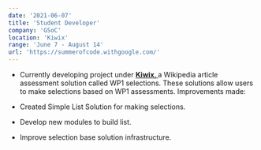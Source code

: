 ```yaml
---
date: '2021-06-07'
title: 'Student Developer'
company: 'GSoC'
location: 'Kiwix'
range: 'June 7 - August 14'
url: 'https://summerofcode.withgoogle.com/'
---
```


- Currently developing project under <a href="https://www.kiwix.org/en/"><b>Kiwix, </b></a> a Wikipedia article assessment solution called WP1 selections. These solutions allow users to make selections based on WP1 assessments.
  Improvements made:

- Created Simple List Solution for making selections.
- Develop new modules to build list.
- Improve selection base solution infrastructure.

